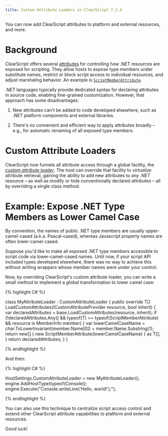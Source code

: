 ```yaml
---
title: Custom Attribute Loaders in ClearScript 7.2.4
---
```

You can now add ClearScript attributes to platform and external resources, and more.

# Background

ClearScript offers several [attributes](https://docs.microsoft.com/en-us/dotnet/csharp/programming-guide/concepts/attributes/) for controlling how .NET resources are exposed for scripting. They allow hosts to expose type members under substitute names, restrict or block script access to individual resources, and adjust marshaling behavior. An example is [`ScriptMemberAttribute`](https://microsoft.github.io/ClearScript/Reference/html/T_Microsoft_ClearScript_ScriptMemberAttribute.htm). 

.NET languages typically provide dedicated syntax for declaring attributes in source code, enabling fine-grained customization. However, that approach has some disadvantages:

1. New attributes can't be added to code developed elsewhere, such as .NET platform components and external libraries.

1. There's no convenient and efficient way to apply attributes broadly – e.g., for automatic renaming of all exposed type members.

# Custom Attribute Loaders

ClearScript now funnels all attribute access through a global facility, the [_custom attribute loader_](https://microsoft.github.io/ClearScript/Reference/html/P_Microsoft_ClearScript_HostSettings_CustomAttributeLoader.htm). The host can override that facility to _virtualize_ attribute retrieval, gaining the ability to add new attributes to _any_ .NET resource – as well as modify or hide conventionally declared attributes – all by overriding a single class method.

# Example: Expose .NET Type Members as Lower Camel Case

By convention, the names of public .NET type members are usually upper-camel-cased (a.k.a. Pascal-cased), whereas Javascript property names are often lower-camel-cased.

Suppose you'd like to make all exposed .NET type members accessible to script code via lower-camel-cased names. Until now, if your script API included types developed elsewhere, there was no way to achieve this without writing wrappers whose member names were under your control.

Now, by overriding ClearScript's custom attribute loader, you can write a small method to implement a _global_ transformation to lower camel case:

{% highlight C# %}

class MyAttributeLoader : CustomAttributeLoader {
    public override T[] LoadCustomAttributes<T>(ICustomAttributeProvider resource, bool inherit) {
        var declaredAttributes = base.LoadCustomAttributes<T>(resource, inherit);
        if (!declaredAttributes.Any() && typeof(T) == typeof(ScriptMemberAttribute) && resource is MemberInfo member) {
            var lowerCamelCaseName = char.ToLowerInvariant(member.Name[0]) + member.Name.Substring(1);
            return new[] { new ScriptMemberAttribute(lowerCamelCaseName) } as T[];
        }
        return declaredAttributes;
    }
}

{% endhighlight %}

And then:

{% highlight C# %}

HostSettings.CustomAttributeLoader = new MyAttributeLoader();
engine.AddHostType(typeof(Console));
engine.Execute("Console.writeLine('Hello, world!');");

{% endhighlight %}

You can also use this technique to centralize script access control and extend other ClearScript attribute capabilities to platform and external resources.

Good luck!